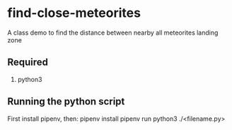 # find-close-meteorites
A class demo to find the distance between nearby all meteorites landing zone

## Required
1. python3

## Running the python script

First install pipenv, then:
pipenv install
pipenv run python3 ./<filename.py>
